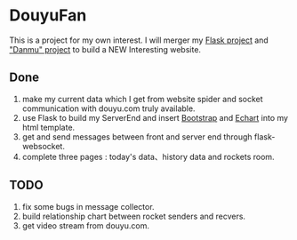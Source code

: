 # DouyuFan
This is a project for my own interest.
I will merger my [Flask project](https://github.com/wangmengcn/LearningFlask) and ["Danmu" project](https://github.com/wangmengcn/Danmu) to build a NEW Interesting website.

## Done
1. make my current data which I get from website spider and socket communication with douyu.com truly available.
2. use Flask to build my ServerEnd and insert [Bootstrap](http://getbootstrap.com/) and [Echart](http://echarts.baidu.com/index.html) into my html template. 
3. get and send messages between front and server end through flask-websocket.
4. complete three pages : today's data、history data and rockets room.

## TODO
1. fix some bugs in message collector.
2. build relationship chart between rocket senders and recvers.
3. get video stream from douyu.com.

